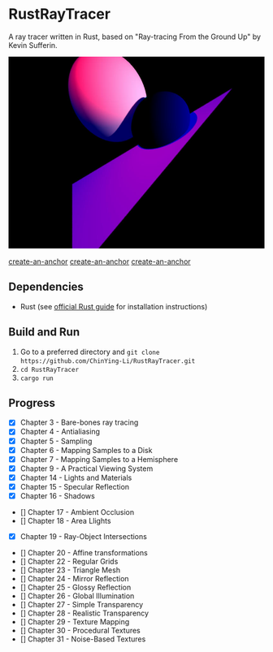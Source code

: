 # RustRayTracer
A ray tracer written in Rust, based on "Ray-tracing From the Ground Up" by Kevin Sufferin.

![Rendered output](https://github.com/ChinYing-Li/RustRayTracer/blob/master/gallery/images/2_sphere_and_triangle.jpg)


[create-an-anchor](##Dependencies)
[create-an-anchor](##Build-and-Run)
[create-an-anchor](##Progress)

## Dependencies
- Rust (see [official Rust guide](https://doc.rust-lang.org/cargo/getting-started/installation.html) for installation instructions)

## Build and Run
1. Go to a preferred directory and `git clone https://github.com/ChinYing-Li/RustRayTracer.git`
2. `cd RustRayTracer`
3. `cargo run`

## Progress
- [x] Chapter 3 - Bare-bones ray tracing
- [x] Chapter 4 - Antialiasing
- [x] Chapter 5 - Sampling
- [x] Chapter 6 - Mapping Samples to a Disk
- [x] Chapter 7 - Mapping Samples to a Hemisphere
- [x] Chapter 9 - A Practical Viewing System
- [x] Chapter 14 - Lights and Materials
- [x] Chapter 15 - Specular Reflection
- [x] Chapter 16 - Shadows
- [] Chapter 17 - Ambient Occlusion
- [] Chapter 18 - Area Llights
- [x] Chapter 19 - Ray-Object Intersections
- [] Chapter 20 - Affine transformations
- [] Chapter 22 - Regular Grids
- [] Chapter 23 - Triangle Mesh
- [] Chapter 24 - Mirror Reflection
- [] Chapter 25 - Glossy Reflection
- [] Chapter 26 - Global Illumination
- [] Chapter 27 - Simple Transparency
- [] Chapter 28 - Realistic Transparency
- [] Chapter 29 - Texture Mapping 
- [] Chapter 30 - Procedural Textures
- [] Chapter 31 - Noise-Based Textures
